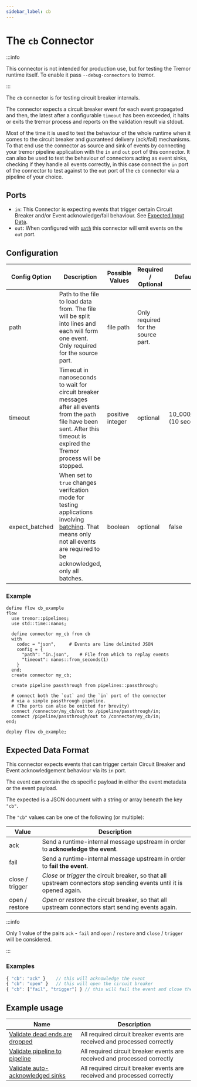 ```yaml
---
sidebar_label: cb
---
```


# The `cb` Connector

:::info

This connector is not intended for production use, but for testing the Tremor runtime itself. To enable it pass `--debug-connectors` to tremor.

:::


The `cb` connector is for testing circuit breaker internals.

The connector expects a circuit breaker event for each event propagated
and then, the latest after a configurable `timeout` has been exceeded,
it halts or exits the tremor process and reports on the validation result via stdout.

Most of the time it is used to test the behaviour of the whole runtime when it comes to the circuit breaker and guaranteed delivery (ack/fail) mechanisms. To that end use the connector as source and sink of events by connecting your tremor pipeline application with the `in` and `out` port of this connector.
It can also be used to test the behaviour of connectors acting as event sinks, checking if they handle all events correctly, in this case connect the `in` port of the connector to test against to the `out` port of the `cb` connector via a pipeline of your choice.


## Ports

- `in`: This Connector is expecting events that trigger certain Circuit Breaker and/or Event acknowledge/fail behaviour. See [Expected Input Data](#expected-input-data).
- `out`: When configured with [`path`](#configuration) this connector will emit events on the `out` port.

## Configuration

| Config Option  | Description                                                                                                                                                                                                  | Possible Values  | Required / Optional                | Default Value               |
|----------------|--------------------------------------------------------------------------------------------------------------------------------------------------------------------------------------------------------------|------------------|------------------------------------|-----------------------------|
| path           | Path to the file to load data from. The file will be split into lines and each will form one event. Only required for the source part.                                                                       | file path        | Only required for the source part. |                             |
| timeout        | Timeout in nanoseconds to wait for circuit breaker messages after all events from the `path` file have been sent. After this timeout is expired the Tremor process will be stopped.                          | positive integer | optional                           | 10_000_000_000 (10 seconds) |
| expect_batched | When set to `true` changes verifcation mode for testing applications involving [batching](../operators/batch.md). That means only not all events are required to be acknowledged, only all batches. | boolean          | optional                           | false                       |

### Example

```tremor title="cb_example.troy"
define flow cb_example
flow
  use tremor::pipelines;
  use std::time::nanos;

  define connector my_cb from cb
  with
    codec = "json",		# Events are line delimited JSON
    config = {
      "path": "in.json",	# File from which to replay events
      "timeout": nanos::from_seconds(1)
    }
  end;
  create connector my_cb;

  create pipeline passthrough from pipelines::passthrough;

  # connect both the `out` and the `in` port of the connector 
  # via a simple passthrough pipeline.
  # (The ports can also be omitted for brevity)
  connect /connector/my_cb/out to /pipeline/passthrough/in;
  connect /pipeline/passthrough/out to /connector/my_cb/in;
end;

deploy flow cb_example;
```

## Expected Data Format

This connector expects events that can trigger certain Circuit Breaker and Event acknowledgement behaviour via its `in` port.

The event can contain the `cb` specific payload in either the event metadata or the event payload.

The expected is a JSON document with a string or array beneath the key `"cb"`.

The `"cb"` values can be one of the following (or multiple):

| Value           | Description                                                                                                             |
|-----------------|-------------------------------------------------------------------------------------------------------------------------|
| ack             | Send a runtime-internal message upstream in order to **acknowledge the event**.                                         |
| fail            | Send a runtime-internal message upstream in order to **fail the event**.                                                |
| close / trigger | *Close* or *trigger* the circuit breaker, so that all upstream connectors stop sending events until it is opened again. |
| open / restore  | *Open* or *restore* the circuit breaker, so that all upstream connectors start sending events again.                    |

:::info

Only 1 value of the pairs `ack` - `fail` and `open` / `restore` and `close` / `trigger` will be considered.

:::

### Examples

```js
{ "cb": "ack" }    // this will acknowledge the event
{ "cb": "open" }   // this will open the circuit breaker
{ "cb": ["fail", "trigger"] } // this will fail the event and close the circuit breaker
```

## Example usage

| Name                                                                                                                                         | Description                                                              |
|----------------------------------------------------------------------------------------------------------------------------------------------|--------------------------------------------------------------------------|
| [Validate dead ends are dropped](https://github.com/tremor-rs/tremor-runtime/tree/main/tremor-cli/tests/integration/cb-drop-dead-ends)       | All required circuit breaker events are received and processed correctly |
| [Validate pipeline to pipeline](https://github.com/tremor-rs/tremor-runtime/tree/main/tremor-cli/tests/integration/cb-pipeline-to-pipeline)  | All required circuit breaker events are received and processed correctly |
| [Validate auto-acknowledged sinks](https://github.com/tremor-rs/tremor-runtime/tree/main/tremor-cli/tests/integration/cb-with-auto-ack-sink) | All required circuit breaker events are received and processed correctly |


